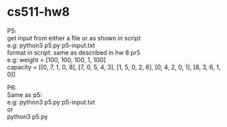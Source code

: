 # cs511-hw8

P5:<br />
get input from either a file or as shown in script<br />
e.g: python3 p5.py p5-input.txt<br />
format in script: same as described in hw 8 pr5<br />
e.g: weight = [100, 100, 100, 1, 100] <br />
capacity = [[0, 7, 1, 0, 8], [7, 0, 5, 4, 3], [1, 5, 0, 2, 6], [0, 4, 2, 0, 1], [8, 3, 6, 1, 0]]  <br />

P6:<br />
Same as p5:<br />
e.g: python3 p5.py p5-input.txt<br />
or <br />
python3 p5.py<br />